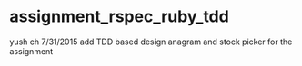 assignment_rspec_ruby_tdd
=========================

yush ch
7/31/2015
add TDD based design anagram and stock picker for the assignment
